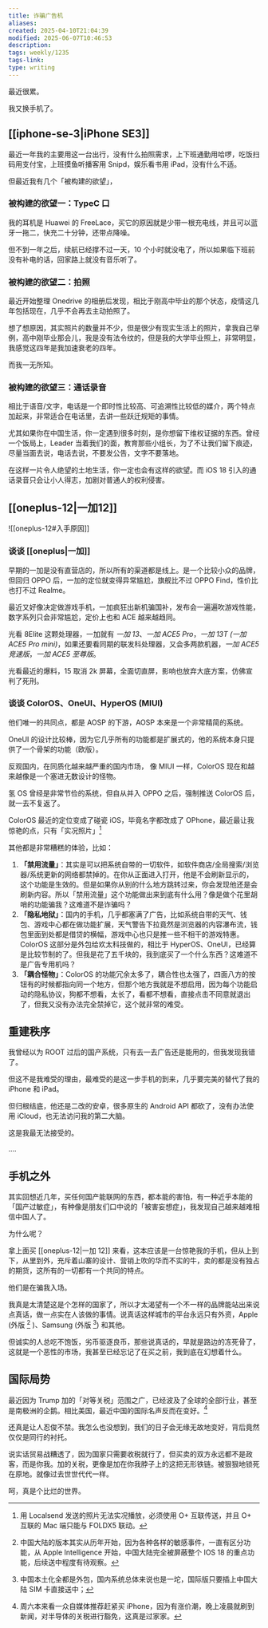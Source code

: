 ```yaml
---
title: 诈骗广告机
aliases: 
created: 2025-04-10T21:04:39
modified: 2025-06-07T10:46:53
description: 
tags: weekly/1235
tags-link: 
type: writing
---
```


最近很累。

我又换手机了。

## [[iphone-se-3|iPhone SE3]]

最近一年我的主要用这一台出行，没有什么拍照需求，上下班通勤用哈啰，吃饭扫码用支付宝，上班摸鱼听播客用 Snipd，娱乐看书用 iPad，没有什么不适。

但最近我有几个「被构建的欲望」，

### 被构建的欲望一：TypeC 口

我的耳机是 Huawei 的 FreeLace，买它的原因就是少带一根充电线，并且可以蓝牙一拖二，快充二十分钟，还带点降噪。

但不到一年之后，续航已经撑不过一天，10 个小时就没电了，所以如果临下班前没有补电的话，回家路上就没有音乐听了。

### 被构建的欲望二：拍照

最近开始整理 Onedrive 的相册后发现，相比于刚高中毕业的那个状态，疫情这几年包括现在，几乎不会再去主动拍照了。

想了想原因，其实照片的数量并不少，但是很少有现实生活上的照片，拿我自己举例，高中刚毕业那会儿，我是没有法令纹的，但是我的大学毕业照上，非常明显，我感觉这四年是我加速衰老的四年。

而我一无所知。

### 被构建的欲望三：通话录音

相比于语音/文字，电话是一个即时性比较高、可追溯性比较低的媒介，两个特点加起来，非常适合在电话里，去讲一些跃迁规矩的事情。

尤其如果你在中国生活，你一定遇到很多时刻，是你想留下维权证据的东西。曾经一个饭局上，Leader 当着我们的面，教育那些小组长，为了不让我们留下痕迹，尽量当面去说，电话去说，不要发公告，文字不要落地。

在这样一片令人绝望的土地生活，你一定也会有这样的欲望。而 iOS 18 引入的通话录音只会让小人得志，加剧对普通人的权利侵害。

## [[oneplus-12|一加12]]

![[oneplus-12#入手原因]]

### 谈谈 [[oneplus|一加]]

早期的一加是没有直营店的，所以所有的渠道都是线上。是一个比较小众的品牌，但回归 OPPO 后，一加的定位就变得异常尴尬，旗舰比不过 OPPO Find，性价比也打不过 Realme。

最近又好像决定做游戏手机，一加疯狂出新机骗国补，发布会一遍遍吹游戏性能，数字系列只会非常尴尬，定价上也和 ACE 越来越趋同。

光看 8Elite 这颗处理器，一加就有 *一加 13*、*一加 ACE5 Pro*，*一加 13T (一加 ACE5 Pro mini)*，如果还要看同期的联发科处理器，又会多两款机器，*一加 ACE5 竞速版*，*一加 ACE5 至尊版*。

光看最近的爆料，15 取消 2k 屏幕，全面切直屏，影响也放弃大底方案，仿佛宣判了死刑。

### 谈谈 ColorOS、OneUI、HyperOS (MIUI)

他们唯一的共同点，都是 AOSP 的下游，AOSP 本来是一个非常精简的系统。

OneUI 的设计比较棒，因为它几乎所有的功能都是扩展式的，他的系统本身只提供了一个骨架的功能（欧版）。

反观国内，在同质化越来越严重的国内市场， 像 MIUI 一样，ColorOS 现在和越来越像是一个塞进无数设计的怪物。

氢 OS 曾经是非常节俭的系统，但自从并入 OPPO 之后，强制推送 ColorOS 后，就一去不复返了。

ColorOS 最近的定位变成了碰瓷 iOS，毕竟名字都改成了 OPhone，最近最让我惊艳的点，只有「实况照片」[^cannot_use_localsend]

其他都是非常糟糕的体验，比如：

1. **「禁用流量」**：其实是可以把系统自带的一切软件，如软件商店/全局搜索/浏览器/系统更新的网络都禁掉的。在你从正面进入打开，他是不会刷新显示的，这个功能是生效的。但是如果你从别的什么地方跳转过来，你会发现他还是会刷新内容。所以「禁用流量」这个功能做出来到底有什么用？像是做个花里胡哨的功能骗我？这难道不是诈骗吗？
2. **「隐私地狱」**：国内的手机，几乎都塞满了广告，比如系统自带的天气、钱包、游戏中心都在做功能扩展，天气警告下拉竟然是浏览器的内容瀑布流，钱包里面到处都是借贷的横幅，游戏中心也只是推一些不相干的游戏特惠。ColorOS 这部分是外包给欢太科技做的，相比于 HyperOS、OneUI，已经算是比较节制的了。但我是花了五千块的，我到底买了一个什么东西？这难道不是广告专用机吗？
3. **「耦合怪物」**：ColorOS 的功能冗余太多了，耦合性也太强了，四面八方的按钮有的时候都指向同一个地方，但那个地方我就是不想启用，因为每个功能启动的隐私协议，狗都不想看，太长了，看都不想看，直接点击不同意就退出了，但我又没有办法完全禁掉它，这个就非常的难受。

## 重建秩序

我曾经以为 ROOT 过后的国产系统，只有去一去广告还是能用的，但我发现我错了。

但这不是我难受的理由，最难受的是这一步手机的到来，几乎要完美的替代了我的 iPhone 和 iPad。

但归根结底，他还是二改的安卓，很多原生的 Android API 都砍了，没有办法使用 iCloud，也无法访问我的第二大脑。

这是我最无法接受的。

....

## 手机之外

其实回想近几年，买任何国产能联网的东西，都本能的害怕，有一种近乎本能的「国产过敏症」，有种像是朋友们口中说的「被害妄想症」，我发现自己越来越难相信中国人了。

为什么呢？

拿上面买 [[oneplus-12|一加 12]] 来看，这本应该是一台惊艳我的手机，但从上到下，从里到外，充斥着山寨的设计、营销上吹的华而不实的牛，卖的都是没有独占的期货，这所有的一切都有一个共同的特点。

他们是在骗我入场。

我真是太清楚这是个怎样的国家了，所以才太渴望有一个不一样的品牌能站出来说点真话，做一点实在人该做的事情。说真话这样城市的平台永远只有外资，Apple (外版 [^apple-phone] )、Samsung (外版 [^sumsung-phone]) 和其他。

但诚实的人总吃不饱饭，劣币驱逐良币，那些说真话的，早就是路边的冻死骨了，这就是一个恶性的市场，我甚至已经忘记了在买之前，我到底在幻想着什么。

## 国际局势

最近因为 Trump 加的「对等关税」范围之广，已经波及了全球的全部行业，甚至是南极洲的企鹅。相比美国，最近中国的国际名声反而在变好。[^free-tax]

还真是让人忍俊不禁。我怎么也没想到，我们的日子会无缘无故地变好，背后竟然仅仅是同行的衬托。

说实话贸易战糟透了，因为国家只需要收税就行了，但买卖的双方永远都不是政客，而是你我。加的关税，更像是加在你我脖子上的这把无形铁链。被狠狠地锁死在原地。就像过去世世代代一样。

呵，真是个比烂的世界。

[^cannot_use_localsend]: 用 Localsend 发送的照片无法实况播放，必须使用 O+ 互联传送，并且 O+ 互联的 Mac 端只能与 FOLDX5 联动。
[^apple-phone]: 中国大陆的版本其实从历年开始，因为各种各样的敏感事件，一直有区分功能，从 Apple Intelligence 开始，中国大陆完全被屏蔽整个 IOS 18 的重点功能，后续送中程度有待观察。
[^sumsung-phone]: 中国本土化全都是外包，国内系统总体来说也是一坨，国际版只要插上中国大陆 SIM 卡直接送中；
[^free-tax]: 周六本来看一众自媒体推荐赶紧买 iPhone，因为有涨价潮，晚上凌晨就刷到新闻，对半导体的关税进行豁免，这真是过家家。
